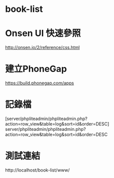 # book-list

# Onsen UI 快速參照
http://onsen.io/2/reference/css.html

# 建立PhoneGap
https://build.phonegap.com/apps

# 記錄檔
[server/phpliteadmin/phpliteadmin.php?action=row_view&table=log&sort=id&order=DESC] server/phpliteadmin/phpliteadmin.php?action=row_view&table=log&sort=id&order=DESC

# 測試連結
http://localhost/book-list/www/